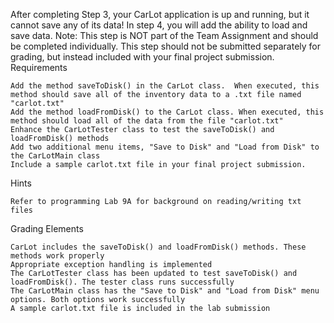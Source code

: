 
After completing Step 3, your CarLot application is up and running, but it cannot save any of its data! In step 4, you will add the ability to load and save data. 
Note: This step is NOT part of the Team Assignment and should be completed individually.  This step should not be submitted separately for grading, but instead included with your final project submission.
Requirements

    Add the method saveToDisk() in the CarLot class.  When executed, this method should save all of the inventory data to a .txt file named "carlot.txt"
    Add the method loadFromDisk() to the CarLot class. When executed, this method should load all of the data from the file "carlot.txt"
    Enhance the CarLotTester class to test the saveToDisk() and loadFromDisk() methods
    Add two additional menu items, "Save to Disk" and "Load from Disk" to the CarLotMain class
    Include a sample carlot.txt file in your final project submission.

Hints

    Refer to programming Lab 9A for background on reading/writing txt files

Grading Elements

    CarLot includes the saveToDisk() and loadFromDisk() methods. These methods work properly
    Appropriate exception handling is implemented
    The CarLotTester class has been updated to test saveToDisk() and loadFromDisk(). The tester class runs successfully
    The CarLotMain class has the "Save to Disk" and "Load from Disk" menu options. Both options work successfully
    A sample carlot.txt file is included in the lab submission

